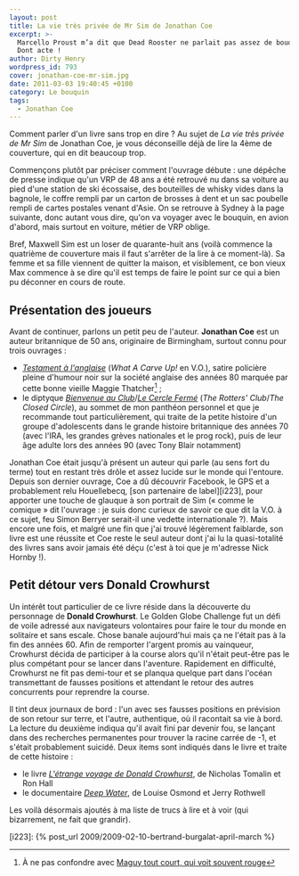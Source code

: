 ```yaml
---
layout: post
title: La vie très privée de Mr Sim de Jonathan Coe
excerpt: >-
  Marcello Proust m’a dit que Dead Rooster ne parlait pas assez de bouquins.
  Dont acte !
author: Dirty Henry
wordpress_id: 793
cover: jonathan-coe-mr-sim.jpg
date: 2011-03-03 19:40:45 +0100
category: Le bouquin
tags:
  - Jonathan Coe
---
```


Comment parler d'un livre sans trop en dire ? Au sujet de _La vie très privée de
Mr Sim_ de Jonathan Coe, je vous déconseille déjà de lire la 4ème de couverture,
qui en dit beaucoup trop.

Commençons plutôt par préciser comment l'ouvrage débute : une dépêche de presse
indique qu'un VRP de 48 ans a été retrouvé nu dans sa voiture au pied d'une
station de ski écossaise, des bouteilles de whisky vides dans la bagnole, le
coffre rempli par un carton de brosses à dent et un sac poubelle rempli de
cartes postales venant d'Asie. On se retrouve à Sydney à la page suivante, donc
autant vous dire, qu'on va voyager avec le bouquin, en avion d'abord, mais
surtout en voiture, métier de VRP oblige.

Bref, Maxwell Sim est un loser de quarante-huit ans (voilà commence la quatrième
de couverture mais il faut s'arrêter de la lire à ce moment-là). Sa femme et sa
fille viennent de quitter la maison, et visiblement, ce bon vieux Max commence à
se dire qu'il est temps de faire le point sur ce qui a bien pu déconner en cours
de route.

## Présentation des joueurs

Avant de continuer, parlons un petit peu de l'auteur. **Jonathan Coe** est un
auteur britannique de 50 ans, originaire de Birmingham, surtout connu pour trois
ouvrages :

- [_Testament à l'anglaise_][1] (_What A Carve Up!_ en V.O.), satire policière
  pleine d'humour noir sur la société anglaise des années 80 marquée par cette
  bonne vieille Maggie Thatcher[^1] ;
- le diptyque [_Bienvenue au Club_][3]/[_Le Cercle Fermé_][4] (_The Rotters'
  Club_/_The Closed Circle_), au sommet de mon panthéon personnel et que je
  recommande tout particulièrement, qui traite de la petite histoire d'un groupe
  d'adolescents dans le grande histoire britannique des années 70 (avec l'IRA,
  les grandes grèves nationales et le prog rock), puis de leur âge adulte lors
  des années 90 (avec Tony Blair notamment)

Jonathan Coe était jusqu'à présent un auteur qui parle (au sens fort du terme)
tout en restant très drôle et assez lucide sur le monde qui l'entoure. Depuis
son dernier ouvrage, Coe a dû découvrir Facebook, le GPS et a probablement relu
Houellebecq, [son partenaire de label][i223], pour apporter une touche de
glauque à son portrait de Sim (« comme le comique » dit l'ouvrage : je suis donc
curieux de savoir ce que dit la V.O. à ce sujet, feu Simon Berryer serait-il une
vedette internationale ?). Mais encore une fois, et malgré une fin que j'ai
trouvé légèrement faiblarde, son livre est une réussite et Coe reste le seul
auteur dont j'ai lu la quasi-totalité des livres sans avoir jamais été déçu
(c'est à toi que je m'adresse Nick Hornby !).

## Petit détour vers Donald Crowhurst

Un intérêt tout particulier de ce livre réside dans la découverte du personnage
de **Donald Crowhurst**. Le Golden Globe Challenge fut un défi de voile adressé
aux navigateurs volontaires pour faire le tour du monde en solitaire et sans
escale. Chose banale aujourd'hui mais ça ne l'était pas à la fin des années 60.
Afin de remporter l'argent promis au vainqueur, Crowhurst décida de participer à
la course alors qu'il n'était peut-être pas le plus compétant pour se lancer
dans l'aventure. Rapidement en difficulté, Crowhurst ne fit pas demi-tour et se
planqua quelque part dans l'océan transmettant de fausses positions et attendant
le retour des autres concurrents pour reprendre la course.

Il tint deux journaux de bord : l'un avec ses fausses positions en prévision de
son retour sur terre, et l'autre, authentique, où il racontait sa vie à bord. La
lecture du deuxième indiqua qu'il avait fini par devenir fou, se lançant dans
des recherches permanentes pour trouver la racine carrée de -1, et s'était
probablement suicidé. Deux items sont indiqués dans le livre et traite de cette
histoire :

- le livre [_L'étrange voyage de Donald Crowhurst_][5], de Nicholas Tomalin et
  Ron Hall
- le documentaire [_Deep Water_][6], de Louise Osmond et Jerry Rothwell

Les voilà désormais ajoutés à ma liste de trucs à lire et à voir (qui
bizarrement, ne fait que grandir).

[i223]: {% post_url 2009/2009-02-10-bertrand-burgalat-april-march %}

[^1]: À ne pas confondre avec [Maguy tout court, qui voit souvent rouge][2]

[1]: https://www.babelio.com/livres/Coe-Testament-a-langlaise/5854
[2]: https://youtu.be/qvc_7lBpVL0
[3]: https://www.babelio.com/livres/Coe-Bienvenue-au-club/5850
[4]: https://www.babelio.com/livres/Coe-Le-Cercle-ferme/5718
[5]:
  https://www.babelio.com/livres/Tomalin-Letrange-voyage-de-Donald-Crowhurst/1022113
[6]: https://www.themoviedb.org/movie/15030-deep-water
